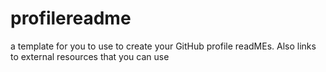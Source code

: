 # profilereadme
a template for you to use to create your GitHub profile readMEs. Also links to external resources that you can use 

